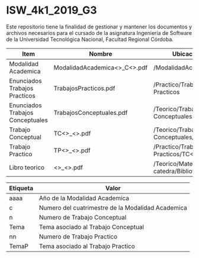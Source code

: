 # ISW_4k1_2019_G3
Este repositorio tiene la finalidad de gestionar y mantener los documentos y archivos necesarios para el cursado de la asignatura Ingeniería de Software de la Universidad Tecnológica Nacional, Facultad Regional Córdoba.

|Item|Nombre|Ubicacion|
|----|------|---------|
|Modalidad Academica|ModalidadAcademica<<aaaa>>_C<<c>>.pdf|/ModalidadAcademica|
|Enunciados Trabajos Practicos|TrabajosPracticos.pdf|/Practico/Trabajos Practicos|
|Enunciados Trabajos Conceptuales|TrabajosConceptuales.pdf|/Teorico/Trabajos Conceptuales|
|Trabajo Conceptual|TC<<n>>_<<Tema>>.pdf|/Teorico/Trabajos Conceptuales/TC<<n>>_<<Tema>>|
|Trabajo Practico|TP<<nn>>_<<TemaP>>.pdf|/Practico/Trabajos Practicos/TC<<nn>>_<TemaP>>|
|Libro teorico|<<NombreLibro>>_<<AutorLibro>>.pdf|/Teorico/Material de catedra/Biblioteca|  
  
|Etiqueta|Valor|
|--------|-----|
|aaaa|Año de la Modalidad Academica|
|c|Numero del cuatrimestre de la Modalidad Academica|
|n|Numero de Trabajo Conceptual|
|Tema|Tema asociado al Trabajo Conceptual|
|nn|Numero de Trabajo Practico|
|TemaP|Tema asociado al Trabajo Practico|

